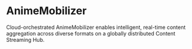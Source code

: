 # AnimeMobilizer
Cloud-orchestrated AnimeMobilizer enables intelligent, real-time content aggregation across diverse formats on a globally distributed Content Streaming Hub.
